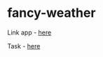 # fancy-weather

Link app - [here](https://bludce-fancy-weather.netlify.app/)

Task - [here](https://github.com/rolling-scopes-school/tasks/blob/master/tasks/fancy-weather.md)
